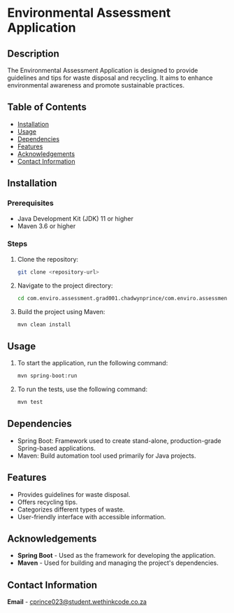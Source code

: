 # Environmental Assessment Application

## Description
The Environmental Assessment Application is designed to provide guidelines and tips for waste disposal and recycling. It aims to enhance environmental awareness and promote sustainable practices.

## Table of Contents
- [Installation](#installation)
- [Usage](#usage)
- [Dependencies](#dependencies)
- [Features](#features)
- [Acknowledgements](#acknowledgements)
- [Contact Information](#contact-information)

## Installation

### Prerequisites
- Java Development Kit (JDK) 11 or higher
- Maven 3.6 or higher

### Steps
1. Clone the repository:
    ```bash
    git clone <repository-url>
    ```
2. Navigate to the project directory:
    ```bash
    cd com.enviro.assessment.grad001.chadwynprince/com.enviro.assessment.grad001.chadwynprince
    ```
3. Build the project using Maven:
    ```bash
    mvn clean install
    ```

## Usage
1. To start the application, run the following command:
    ```bash
    mvn spring-boot:run
    ```

2. To run the tests, use the following command:
    ```bash
    mvn test
    ```

## Dependencies
- Spring Boot: Framework used to create stand-alone, production-grade Spring-based applications.
- Maven: Build automation tool used primarily for Java projects.

## Features
- Provides guidelines for waste disposal.
- Offers recycling tips.
- Categorizes different types of waste.
- User-friendly interface with accessible information.


## Acknowledgements
- **Spring Boot** - Used as the framework for developing the application.
- **Maven** - Used for building and managing the project's dependencies.

## Contact Information
**Email** - cprince023@student.wethinkcode.co.za
